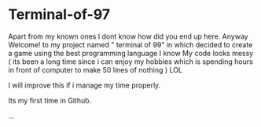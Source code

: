 # Terminal-of-97
Apart from my known ones I dont know how did you end up here. Anyway
Welcome! to my project named " terminal of 99" in which decided to create a game using the best programming language I know 
My code looks messy ( its been a long time since i can enjoy my hobbies which is spending hours in front of computer to make
50 lines of nothing ) LOL

I will improve this if i manage my time properly.

Its my first time in Github.

...
